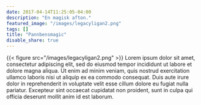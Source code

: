 ```yaml
---
date: 2017-04-14T11:25:05-04:00
description: "En magisk afton."
featured_image: "/images/legacyligan2.png"
tags: []
title: "Pannbensmagic"
disable_share: true
---
```


{{< figure src="/images/legacyligan2.png" >}}
Lorem ipsum dolor sit amet, consectetur adipiscing elit, sed do eiusmod tempor incididunt ut labore et dolore magna aliqua. Ut enim ad minim veniam, quis nostrud exercitation ullamco laboris nisi ut aliquip ex ea commodo consequat. Duis aute irure dolor in reprehenderit in voluptate velit esse cillum dolore eu fugiat nulla pariatur. Excepteur sint occaecat cupidatat non proident, sunt in culpa qui officia deserunt mollit anim id est laborum.

